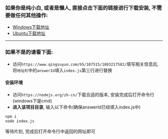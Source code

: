 ### 如果你是纯小白, 或者是懒人, 直接点击下面的链接进行下载安装, 不需要做任何其他操作:
- [Windows下载地址](https://github.com/zhmushan/kaerexam/releases/download/v1.0.0/kaerexam.Setup.1.0.0.exe)
- [Ubuntu下载地址](https://github.com/zhmushan/kaerexam/releases/download/v1.0.0/kaerexam_1.0.0_amd64.deb)

---
### 如果不是的请看下面:
- 访问`https://www.qingsuyun.com/h5/107515/1803217582/`填写相关信息后, 将`地址栏`中的`answerId`填入`index.js`第三行进行替换

#### 安装环境
- 访问`https://nodejs.org/zh-cn/`下载合适的版本, 安装完成后打开命令行(windows下是cmd)
- **进入该项目目录**, 输入以下命令(确保answerId已经填入index.js中)
```bash
npm i
node index.js
```
等待片刻, 完成后打开命令行中返回的网址即可
